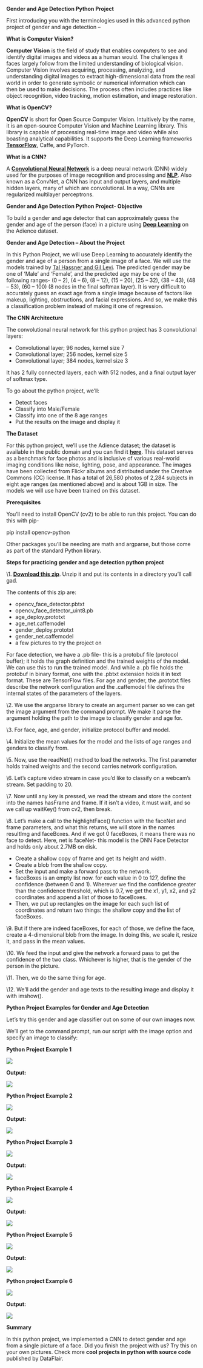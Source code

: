 ﻿**Gender and Age Detection Python Project**

First introducing you with the terminologies used in this advanced python project of gender and age detection –

**What is Computer Vision?**

**Computer Vision** is the field of study that enables computers to see and identify digital images and videos as a human would. The challenges it faces largely follow from the limited understanding of biological vision. Computer Vision involves acquiring, processing, analyzing, and understanding digital images to extract high-dimensional data from the real world in order to generate symbolic or numerical information which can then be used to make decisions. The process often includes practices like object recognition, video tracking, motion estimation, and image restoration.

**What is OpenCV?**

**OpenCV** is short for Open Source Computer Vision. Intuitively by the name, it is an open-source Computer Vision and Machine Learning library. This library is capable of processing real-time image and video while also boasting analytical capabilities. It supports the Deep Learning frameworks [**TensorFlow**](https://data-flair.training/blogs/tensorflow-tutorials-home/), Caffe, and PyTorch.

**What is a CNN?**

A [**Convolutional Neural Network**](https://data-flair.training/blogs/convolutional-neural-networks/) is a deep neural network (DNN) widely used for the purposes of image recognition and processing and [**NLP**](https://data-flair.training/blogs/nlp-natural-language-processing/). Also known as a ConvNet, a CNN has input and output layers, and multiple hidden layers, many of which are convolutional. In a way, CNNs are regularized multilayer perceptrons.

**Gender and Age Detection Python Project- Objective**

To build a gender and age detector that can approximately guess the gender and age of the person (face) in a picture using [**Deep Learning**](https://data-flair.training/blogs/deep-learning/) on the Adience dataset.

**Gender and Age Detection – About the Project**

In this Python Project, we will use Deep Learning to accurately identify the gender and age of a person from a single image of a face. We will use the models trained by [Tal Hassner and Gil Levi](https://talhassner.github.io/home/projects/Adience/Adience-data.html). The predicted gender may be one of ‘Male’ and ‘Female’, and the predicted age may be one of the following ranges- (0 – 2), (4 – 6), (8 – 12), (15 – 20), (25 – 32), (38 – 43), (48 – 53), (60 – 100) (8 nodes in the final softmax layer). It is very difficult to accurately guess an exact age from a single image because of factors like makeup, lighting, obstructions, and facial expressions. And so, we make this a classification problem instead of making it one of regression.

**The CNN Architecture**

The convolutional neural network for this python project has 3 convolutional layers:

- Convolutional layer; 96 nodes, kernel size 7
- Convolutional layer; 256 nodes, kernel size 5
- Convolutional layer; 384 nodes, kernel size 3

It has 2 fully connected layers, each with 512 nodes, and a final output layer of softmax type.

To go about the python project, we’ll:

- Detect faces
- Classify into Male/Female
- Classify into one of the 8 age ranges
- Put the results on the image and display it

**The Dataset**

For this python project, we’ll use the Adience dataset; the dataset is available in the public domain and you can find it [**here**](https://www.kaggle.com/ttungl/adience-benchmark-gender-and-age-classification). This dataset serves as a benchmark for face photos and is inclusive of various real-world imaging conditions like noise, lighting, pose, and appearance. The images have been collected from Flickr albums and distributed under the Creative Commons (CC) license. It has a total of 26,580 photos of 2,284 subjects in eight age ranges (as mentioned above) and is about 1GB in size. The models we will use have been trained on this dataset.

**Prerequisites**

You’ll need to install OpenCV (cv2) to be able to run this project. You can do this with pip-

pip install opencv-python

Other packages you’ll be needing are math and argparse, but those come as part of the standard Python library.

**Steps for practicing gender and age detection python project**

\1. [**Download this zip**](https://drive.google.com/file/d/1yy_poZSFAPKi0y2e2yj9XDe1N8xXYuKB/view). Unzip it and put its contents in a directory you’ll call gad.

The contents of this zip are:

- opencv\_face\_detector.pbtxt
- opencv\_face\_detector\_uint8.pb
- age\_deploy.prototxt
- age\_net.caffemodel
- gender\_deploy.prototxt
- gender\_net.caffemodel
- a few pictures to try the project on

For face detection, we have a .pb file- this is a protobuf file (protocol buffer); it holds the graph definition and the trained weights of the model. We can use this to run the trained model. And while a .pb file holds the protobuf in binary format, one with the .pbtxt extension holds it in text format. These are TensorFlow files. For age and gender, the .prototxt files describe the network configuration and the .caffemodel file defines the internal states of the parameters of the layers.

\2. We use the argparse library to create an argument parser so we can get the image argument from the command prompt. We make it parse the argument holding the path to the image to classify gender and age for.

\3. For face, age, and gender, initialize protocol buffer and model.

\4. Initialize the mean values for the model and the lists of age ranges and genders to classify from.

\5. Now, use the readNet() method to load the networks. The first parameter holds trained weights and the second carries network configuration.

\6. Let’s capture video stream in case you’d like to classify on a webcam’s stream. Set padding to 20.

\7. Now until any key is pressed, we read the stream and store the content into the names hasFrame and frame. If it isn’t a video, it must wait, and so we call up waitKey() from cv2, then break.

\8. Let’s make a call to the highlightFace() function with the faceNet and frame parameters, and what this returns, we will store in the names resultImg and faceBoxes. And if we got 0 faceBoxes, it means there was no face to detect.
Here, net is faceNet- this model is the DNN Face Detector and holds only about 2.7MB on disk.

- Create a shallow copy of frame and get its height and width.
- Create a blob from the shallow copy.
- Set the input and make a forward pass to the network.
- faceBoxes is an empty list now. for each value in 0 to 127, define the confidence (between 0 and 1). Wherever we find the confidence greater than the confidence threshold, which is 0.7, we get the x1, y1, x2, and y2 coordinates and append a list of those to faceBoxes.
- Then, we put up rectangles on the image for each such list of coordinates and return two things: the shallow copy and the list of faceBoxes.

\9. But if there are indeed faceBoxes, for each of those, we define the face, create a 4-dimensional blob from the image. In doing this, we scale it, resize it, and pass in the mean values.

\10. We feed the input and give the network a forward pass to get the confidence of the two class. Whichever is higher, that is the gender of the person in the picture.

\11. Then, we do the same thing for age.

\12. We’ll add the gender and age texts to the resulting image and display it with imshow().

**Python Project Examples for Gender and Age Detection**

Let’s try this gender and age classifier out on some of our own images now.

We’ll get to the command prompt, run our script with the image option and specify an image to classify:

**Python Project Example 1** 

![](https://d2h0cx97tjks2p.cloudfront.net/blogs/wp-content/uploads/sites/2/2019/09/interesting-python-project-example.png)

**Output:**

![](https://d2h0cx97tjks2p.cloudfront.net/blogs/wp-content/uploads/sites/2/2019/09/python-project-example-output-1.png)

**Python Project Example 2**

![](https://d2h0cx97tjks2p.cloudfront.net/blogs/wp-content/uploads/sites/2/2019/09/intermediate-python-project-example.png)

**Output:**

![](Aspose.Words.86b0eee2-2e35-48fd-b3c6-c63c537d4864.001.png)

**Python Project Example 3**

![](Aspose.Words.86b0eee2-2e35-48fd-b3c6-c63c537d4864.002.png)

**Output:**

![](Aspose.Words.86b0eee2-2e35-48fd-b3c6-c63c537d4864.003.png)

**Python Project Example 4** 

![](Aspose.Words.86b0eee2-2e35-48fd-b3c6-c63c537d4864.004.png)

**Output:**

![](Aspose.Words.86b0eee2-2e35-48fd-b3c6-c63c537d4864.005.png)

**Python Project Example 5** 

![](Aspose.Words.86b0eee2-2e35-48fd-b3c6-c63c537d4864.006.png)

**Output:**

![](Aspose.Words.86b0eee2-2e35-48fd-b3c6-c63c537d4864.007.png)

**Python project Example 6**

![](Aspose.Words.86b0eee2-2e35-48fd-b3c6-c63c537d4864.008.png)

**Output:**

![](Aspose.Words.86b0eee2-2e35-48fd-b3c6-c63c537d4864.009.png)

**Summary**

In this python project, we implemented a CNN to detect gender and age from a single picture of a face. Did you finish the project with us? Try this on your own pictures. Check more **cool projects in python with source code** published by DataFlair.

